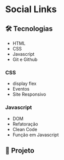 # Social Links

## :hammer_and_wrench: Tecnologias

- HTML
- CSS
- Javascript
- Git e Github

### CSS
- display flex
- Eventos
- Site Responsivo

### Javascript
- DOM
- Refatoração
- Clean Code
- Função em Javascript

## :dart:  Projeto